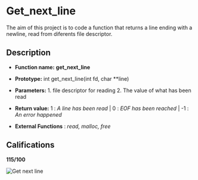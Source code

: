 # Get_next_line

The aim of this project is to code a function that returns a line ending with a newline, read from diferents file descriptor.

## Description

- **Function name:** **get_next_line**

- **Prototype:** int get_next_line(int fd, char **line)

- **Parameters:** 
                1.  file descriptor for reading
                2.  The value of what has been read
                
- **Return value:**
                1 : *A line has been read* |
                0 : *EOF has been reached* |
                -1 : *An error happened* 
                
- **External Functions** : *read, malloc, free*

## Califications

**115/100**

![Get next line](https://lh3.googleusercontent.com/proxy/R796zJzbW7vIwmBjqCI3PscT5H8wy-LsaBR-UPEcf8rBX0huxQlNpsYKjRxEA3WNqlB9UutLpJjB8e0rhN4UPyEFmSgwnIZ1EuT5yrd-1tTEkNHw-ZMuLTjJuwbF13JwyWQX751l)
